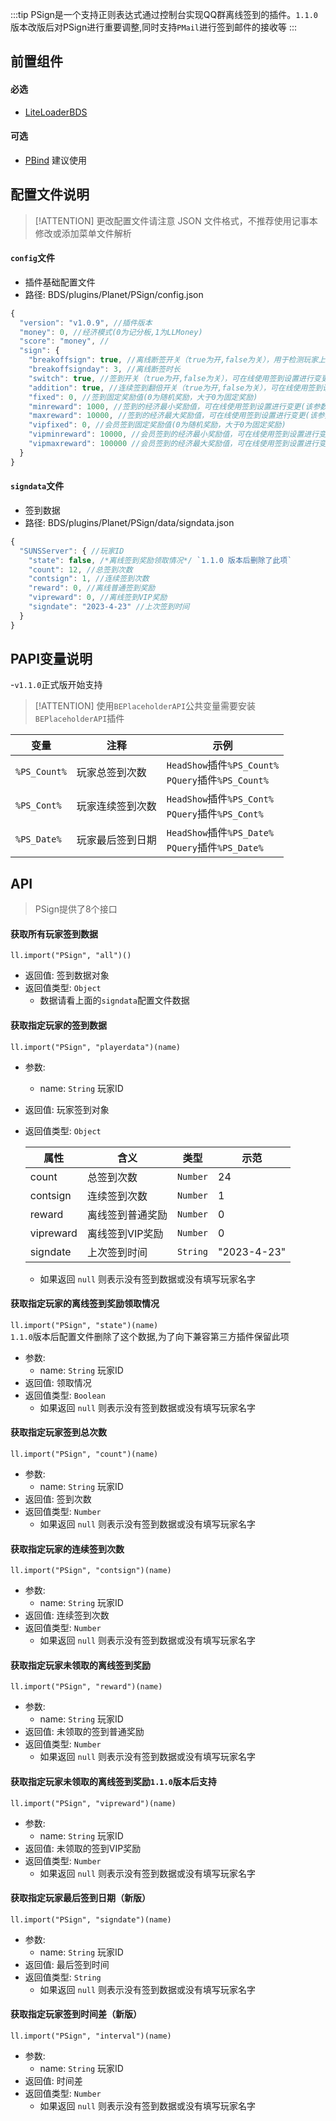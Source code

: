 :::tip
PSign是一个支持正则表达式通过控制台实现QQ群离线签到的插件。`1.1.0`版本改版后对PSign进行重要调整,同时支持`PMail`进行签到邮件的接收等
:::

## 前置组件
#### 必选
- [LiteLoaderBDS](https://www.minebbs.com/liteloader/)

#### 可选
- [PBind](https://www.minebbs.com/resources/pbind.4211/) 建议使用

## 配置文件说明

> [!ATTENTION] 更改配置文件请注意 JSON 文件格式，不推荐使用记事本修改或添加菜单文件解析

#### `config`文件

- 插件基础配置文件
- 路径: BDS/plugins/Planet/PSign/config.json
```js
{
  "version": "v1.0.9", //插件版本
  "money": 0, //经济模式(0为记分板,1为LLMoney)
  "score": "money", //
  "sign": {
    "breakoffsign": true, //离线断签开关（true为开,false为关），用于检测玩家上次入服时间有没有超过指定时长从而禁止离线签到
    "breakoffsignday": 3, //离线断签时长
    "switch": true, //签到开关（true为开,false为关），可在线使用签到设置进行变更
    "addition": true, //连续签到翻倍开关（true为开,false为关），可在线使用签到设置进行变更
    "fixed": 0, //签到固定奖励值(0为随机奖励，大于0为固定奖励)
    "minreward": 1000, //签到的经济最小奖励值，可在线使用签到设置进行变更(该参数不能大于最大值)
    "maxreward": 10000, //签到的经济最大奖励值，可在线使用签到设置进行变更(该参数不能小于最小值)
    "vipfixed": 0, //会员签到固定奖励值(0为随机奖励，大于0为固定奖励)
    "vipminreward": 10000, //会员签到的经济最小奖励值，可在线使用签到设置进行变更(该参数不能大于最大值)
    "vipmaxreward": 100000 //会员签到的经济最大奖励值，可在线使用签到设置进行变更(该参数不能小于最小值)
  }
}
```

#### `signdata`文件

- 签到数据
- 路径: BDS/plugins/Planet/PSign/data/signdata.json
```js
{
  "SUNSServer": { //玩家ID
    "state": false, /*离线签到奖励领取情况*/ `1.1.0 版本后删除了此项`
    "count": 12, //总签到次数
    "contsign": 1, //连续签到次数
    "reward": 0, //离线普通签到奖励
    "vipreward": 0, //离线签到VIP奖励
    "signdate": "2023-4-23" //上次签到时间
  }
}
```

## PAPI变量说明
-`v1.1.0`正式版开始支持  

> [!ATTENTION] 使用`BEPlaceholderAPI`公共变量需要安装`BEPlaceholderAPI`插件

|变量|注释|示例|
|---|---|---|
|`%PS_Count%`|玩家总签到次数|`HeadShow`插件`%PS_Count%`<br>`PQuery`插件`%PS_Count%`|
|`%PS_Cont%`|玩家连续签到次数|`HeadShow`插件`%PS_Cont%`<br>`PQuery`插件`%PS_Cont%`|
|`%PS_Date%`|玩家最后签到日期|`HeadShow`插件`%PS_Date%`<br>`PQuery`插件`%PS_Date%`|

## API
> PSign提供了8个接口

#### 获取所有玩家签到数据
`ll.import("PSign", "all")()`

- 返回值: 签到数据对象
- 返回值类型: `Object`
  - 数据请看上面的`signdata`配置文件数据

#### 获取指定玩家的签到数据
`ll.import("PSign", "playerdata")(name)`

- 参数: 
  - name: `String`
    玩家ID
- 返回值: 玩家签到对象
- 返回值类型: `Object`

    | 属性     | 含义                 | 类型      | 示范       |
    | -------- | -------------------- | --------- | ---------- |
    | count    | 总签到次数           | `Number`  | 24         |
    | contsign | 连续签到次数         | `Number`  | 1          |
    | reward   | 离线签到普通奖励 | `Number`  | 0          |
    | vipreward | 离线签到VIP奖励 | `Number`  | 0          |
    | signdate | 上次签到时间         | `String`  | "2023-4-23"|

  - 如果返回 `null` 则表示没有签到数据或没有填写玩家名字

#### 获取指定玩家的离线签到奖励领取情况
`ll.import("PSign", "state")(name)`  
`1.1.0`版本后配置文件删除了这个数据,为了向下兼容第三方插件保留此项

- 参数: 
  - name: `String`
    玩家ID
- 返回值: 领取情况
- 返回值类型: `Boolean`
  - 如果返回 `null` 则表示没有签到数据或没有填写玩家名字

#### 获取指定玩家签到总次数
`ll.import("PSign", "count")(name)`

- 参数: 
  - name: `String`
    玩家ID
- 返回值: 签到次数
- 返回值类型: `Number`
  - 如果返回 `null` 则表示没有签到数据或没有填写玩家名字

#### 获取指定玩家的连续签到次数
`ll.import("PSign", "contsign")(name)`

- 参数: 
  - name: `String`
    玩家ID
- 返回值: 连续签到次数
- 返回值类型: `Number`
  - 如果返回 `null` 则表示没有签到数据或没有填写玩家名字

#### 获取指定玩家未领取的离线签到奖励
`ll.import("PSign", "reward")(name)`

- 参数: 
  - name: `String`
    玩家ID
- 返回值: 未领取的签到普通奖励
- 返回值类型: `Number`
  - 如果返回 `null` 则表示没有签到数据或没有填写玩家名字

#### 获取指定玩家未领取的离线签到奖励`1.1.0`版本后支持
`ll.import("PSign", "vipreward")(name)`

- 参数: 
  - name: `String`
    玩家ID
- 返回值: 未领取的签到VIP奖励
- 返回值类型: `Number`
  - 如果返回 `null` 则表示没有签到数据或没有填写玩家名字

#### 获取指定玩家最后签到日期（新版）
`ll.import("PSign", "signdate")(name)`

- 参数: 
  - name: `String`
    玩家ID
- 返回值: 最后签到时间
- 返回值类型: `String`
  - 如果返回 `null` 则表示没有签到数据或没有填写玩家名字

#### 获取指定玩家签到时间差（新版）
`ll.import("PSign", "interval")(name)`

- 参数: 
  - name: `String`
    玩家ID
- 返回值: 时间差
- 返回值类型: `Number`
  - 如果返回 `null` 则表示没有签到数据或没有填写玩家名字
